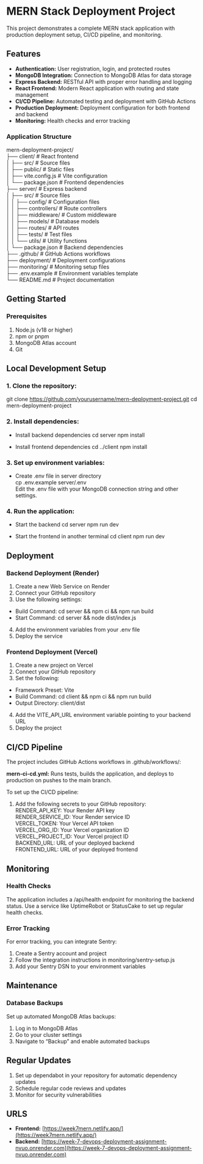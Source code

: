# MERN Stack Deployment Project
This project demonstrates a complete MERN stack application with production deployment setup, CI/CD pipeline, and monitoring.

## Features
<ul>
<li><strong>Authentication:</strong> User registration, login, and protected routes</li>
<li><strong>MongoDB Integration:</strong> Connection to MongoDB Atlas for data storage</li>
<li><strong>Express Backend:</strong> RESTful API with proper error handling and logging</li>
<li><strong>React Frontend:</strong> Modern React application with routing and state management</li>
<li><strong>CI/CD Pipeline:</strong> Automated testing and deployment with GitHub Actions</li>
<li><strong>Production Deployment:</strong> Deployment configuration for both frontend and backend</li>
<li><strong>Monitoring:</strong> Health checks and error tracking</li>
</ul>

### Application Structure
mern-deployment-project/<br>
├── client/                # React frontend<br>
│   ├── src/               # Source files<br>
│   ├── public/            # Static files<br>
│   ├── vite.config.js     # Vite configuration<br>
│   └── package.json       # Frontend dependencies<br>
├── server/                # Express backend<br>
│   ├── src/               # Source files<br>
│   │   ├── config/        # Configuration files<br>
│   │   ├── controllers/   # Route controllers<br>
│   │   ├── middleware/    # Custom middleware<br>
│   │   ├── models/        # Database models<br>
│   │   ├── routes/        # API routes<br>
│   │   ├── tests/         # Test files<br>
│   │   └── utils/         # Utility functions<br>
│   └── package.json       # Backend dependencies<br>
├── .github/               # GitHub Actions workflows<br>
├── deployment/            # Deployment configurations<br>
├── monitoring/            # Monitoring setup files<br>
├── .env.example           # Environment variables template<br>
└── README.md              # Project documentation

## Getting Started
### Prerequisites
1. Node.js (v18 or higher)
2. npm or pnpm
3. MongoDB Atlas account
4. Git

## Local Development Setup
### 1. Clone the repository:

  git clone https://github.com/yourusername/mern-deployment-project.git
  cd mern-deployment-project

### 2. Install dependencies:

  - Install backend dependencies
  cd server
  npm install

  - Install frontend dependencies
  cd ../client
  npm install

### 3. Set up environment variables:

  - Create .env file in server directory<br>
  cp .env.example server/.env<br>
  Edit the .env file with your MongoDB connection string and other settings.

### 4. Run the application:

  - Start the backend
  cd server
  npm run dev

  - Start the frontend in another terminal
  cd client
  npm run dev

## Deployment
### Backend Deployment (Render)

1. Create a new Web Service on Render
2. Connect your GitHub repository
3. Use the following settings:
  - Build Command: cd server && npm ci && npm run build
  - Start Command: cd server && node dist/index.js
4. Add the environment variables from your .env file
5. Deploy the service

### Frontend Deployment (Vercel)
1. Create a new project on Vercel
2. Connect your GitHub repository
3. Set the following:
  - Framework Preset: Vite
  - Build Command: cd client && npm ci && npm run build
  - Output Directory: client/dist
4. Add the VITE_API_URL environment variable pointing to your backend URL
5. Deploy the project

## CI/CD Pipeline
The project includes GitHub Actions workflows in .github/workflows/:

<strong>mern-ci-cd.yml:</strong> Runs tests, builds the application, and deploys to production on pushes to the main branch.

To set up the CI/CD pipeline:

1. Add the following secrets to your GitHub repository:<br>
  RENDER_API_KEY: Your Render API key<br>
  RENDER_SERVICE_ID: Your Render service ID<br>
  VERCEL_TOKEN: Your Vercel API token<br>
  VERCEL_ORG_ID: Your Vercel organization ID<br>
  VERCEL_PROJECT_ID: Your Vercel project ID<br>
  BACKEND_URL: URL of your deployed backend<br>
  FRONTEND_URL: URL of your deployed frontend

## Monitoring
### Health Checks
The application includes a /api/health endpoint for monitoring the backend status. Use a service like UptimeRobot or StatusCake to set up regular health checks.

### Error Tracking
For error tracking, you can integrate Sentry:

1. Create a Sentry account and project
2. Follow the integration instructions in monitoring/sentry-setup.js
3. Add your Sentry DSN to your environment variables

## Maintenance
### Database Backups
Set up automated MongoDB Atlas backups:

1. Log in to MongoDB Atlas
2. Go to your cluster settings
3. Navigate to “Backup” and enable automated backups

## Regular Updates
1. Set up dependabot in your repository for automatic dependency updates
2. Schedule regular code reviews and updates
3. Monitor for security vulnerabilities

## URLS
- <strong>Frontend:</strong> [https://week7mern.netlify.app/](https://week7mern.netlify.app/)
- <strong>Backend:</strong> [https://week-7-devops-deployment-assignment-nvuo.onrender.com](https://week-7-devops-deployment-assignment-nvuo.onrender.com)
